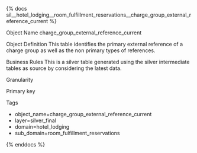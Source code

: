 {% docs sil__hotel_lodging__room_fulfillment_reservations__charge_group_external_reference_current %}

Object Name
charge_group_external_reference_current

Object Definition
This table identifies the primary external reference of a charge group as well as the non primary types of references.

Business Rules
This is a silver table generated using the silver intermediate tables as source by considering the latest data.

Granularity

Primary key

Tags
- object_name=charge_group_external_reference_current
- layer=silver_final
- domain=hotel_lodging
- sub_domain=room_fulfillment_reservations

{% enddocs %}